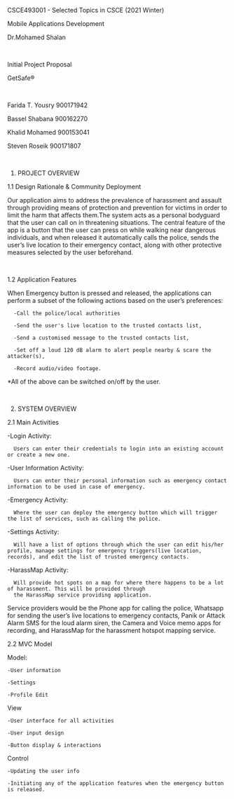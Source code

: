 CSCE493001 - Selected Topics in CSCE (2021 Winter) 

Mobile Applications Development

Dr.Mohamed Shalan <br/>

 
 <br/>
 
Initial Project Proposal 


  GetSafe® 
 
 <br/>
 
Farida T. Yousry	900171942

Bassel Shabana	900162270

Khalid  Mohamed	900153041

Steven Roseik		900171807

 
 <br/>


1. PROJECT OVERVIEW

1.1 Design Rationale & Community Deployment

Our application aims to address the prevalence of harassment and assault through providing means of protection and prevention for victims in order to limit the harm that affects them.The system acts as a personal bodyguard that the user can call on in threatening situations. The central feature of the app is a button that the user can press on while walking near dangerous individuals, and when released it automatically calls the police, sends the user’s live location to their emergency contact, along with other protective measures selected by the user beforehand.

 
 <br/>

1.2 Application Features

When Emergency button is pressed and released, the applications can perform a subset of the following actions based on the user’s preferences:
      
      -Call the police/local authorities
      
      -Send the user's live location to the trusted contacts list, 
      
      -Send a customised message to the trusted contacts list, 
      
      -Set off a loud 120 dB alarm to alert people nearby & scare the attacker(s), 
      
      -Record audio/video footage.
      
*All of the above can be switched on/off by the user.

 <br/>
 
 
2. SYSTEM OVERVIEW

 2.1 Main Activities

  -Login Activity:
  
      Users can enter their credentials to login into an existing account or create a new one.
      
  -User Information Activity:
  
      Users can enter their personal information such as emergency contact information to be used in case of emergency.
      
  -Emergency Activity:
  
      Where the user can deploy the emergency button which will trigger the list of services, such as calling the police. 
      
  -Settings Activity:
  
      Will have a list of options through which the user can edit his/her profile, manage settings for emergency triggers(live location, records), and edit the list of trusted emergency contacts.
      
  -HarassMap Activity:
  
      Will provide hot spots on a map for where there happens to be a lot of harassment. This will be provided through 
      the HarassMap service providing application.


Service providers would be the Phone app for calling the police, Whatsapp for sending the user’s live locations to emergency contacts, Panik or Attack Alarm SMS  for the loud alarm siren, the Camera and Voice memo apps for recording, and HarassMap for the harassment hotspot mapping service.


2.2 MVC Model

  Model:
  
    -User information 
    
    -Settings 
    
    -Profile Edit
    
  View
  
    -User interface for all activities
    
    -User input design
    
    -Button display & interactions
    
  Control
  
    -Updating the user info 
    
    -Initiating any of the application features when the emergency button is released.
